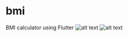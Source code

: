 # bmi
 BMI calculator using Flutter
![alt text](https://github.com/sovanmondal182/bmi/blob/main/images/home.png?raw=true)
![alt text](https://github.com/sovanmondal182/bmi/blob/main/images/result.png?raw=true)
